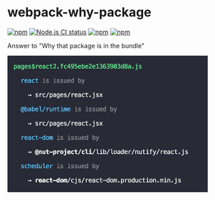 # webpack-why-package

[![npm](https://img.shields.io/npm/v/webpack-why-package.svg)](https://www.npmjs.org/package/webpack-why-package)
[![Node.js CI status](https://github.com/fengzilong/webpack-why-package/workflows/Node.js%20CI/badge.svg)](https://github.com/fengzilong/webpack-why-package/actions)
[![npm](https://img.shields.io/npm/dm/webpack-why-package.svg)](https://www.npmjs.org/package/webpack-why-package)
[![npm](https://img.shields.io/npm/l/webpack-why-package.svg)](https://www.npmjs.org/package/webpack-why-package)

Answer to "Why that package is in the bundle"

<img src="media/screenshot.jpg" alt="screenshot" width="450" />